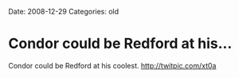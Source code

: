 Date: 2008-12-29
Categories: old

# Condor could be Redford at his...

Condor could be Redford at his coolest.  <a href="http://twitpic.com/xt0a" rel="nofollow">http://twitpic.com/xt0a</a>

